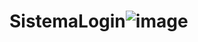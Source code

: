 # SistemaLogin![image](https://user-images.githubusercontent.com/36779661/166061283-d4c12ed3-e218-49b0-baba-8e9752ccc898.png)
